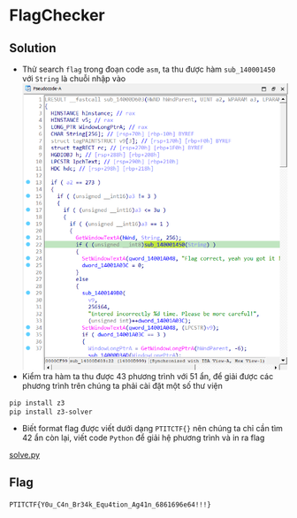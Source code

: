 # FlagChecker
## Solution
- Thử search `flag` trong đoạn code `asm`, ta thu được hàm `sub_140001450` với `String` là chuỗi nhập vào
![alt text](https://github.com/nhh9905/CTF/blob/main/PTITCTF%202024/V%C3%B2ng%20chung%20k%E1%BA%BFt/RE/image-1.png)
- Kiểm tra hàm ta thu được 43 phương trình với 51 ẩn, để giải được các phương trình trên chúng ta phải cài đặt một số thư viện
```
pip install z3
pip install z3-solver
```
- Biết format flag được viết dưới dạng `PTITCTF{}` nên chúng ta chỉ cần tìm 42 ẩn còn lại, viết code `Python` để giải hệ phương trình và in ra flag

[solve.py](https://github.com/nhh9905/CTF/blob/main/PTITCTF%202024/V%C3%B2ng%20chung%20k%E1%BA%BFt/RE/solve.py)
## Flag
`PTITCTF{Y0u_C4n_Br34k_Equ4tion_Ag41n_6861696e64!!!}`